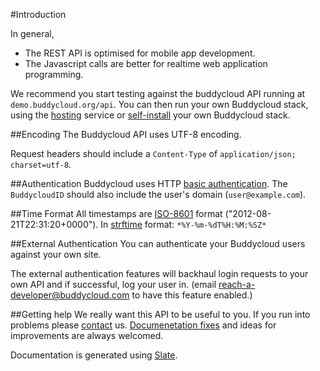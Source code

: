 #Introduction 

In general, 

* The REST API is optimised for mobile app development.
* The Javascript calls are better for realtime web application programming.

We recommend you start testing against the buddycloud API running at `demo.buddycloud.org/api`. You can then run your own Buddycloud stack, using the [hosting](https://hosting.buddycloud.com) service or [self-install](/install) your own Buddycloud stack.

##Encoding
The Buddycloud API uses UTF-8 encoding.

Request headers should include a `Content-Type` of `application/json; charset=utf-8`.

##Authentication
Buddycloud uses HTTP [basic authentication](http://en.wikipedia.org/wiki/Basic_access_authentication). The `BuddycloudID` should also include the user's domain (`user@example.com`).

##Time Format
All timestamps are [ISO-8601](https://en.wikipedia.org/wiki/ISO_8601) format ("2012-08-21T22:31:20+0000"). In [strftime](http://pubs.opengroup.org/onlinepubs/007908799/xsh/strftime.html) format: `*%Y-%m-%dT%H:%M:%SZ*`

##External Authentication
You can authenticate your Buddycloud users against your own site.

The external authentication features will backhaul login requests to your own API and if successful, log your user in. (email [reach-a-developer@buddycloud.com](mailto:reach-a-developer@buddycloud.com) to have this feature enabled.)

##Getting help
We really want this API to be useful to you. If you run into problems please [contact](/contact) us. [Documenetation fixes](https://github.com/buddycloud/buddycloud.com/tree/master/slate/source/includes) and ideas for improvements are always welcomed.

Documentation is generated using [Slate](https://github.com/tripit/slate).
